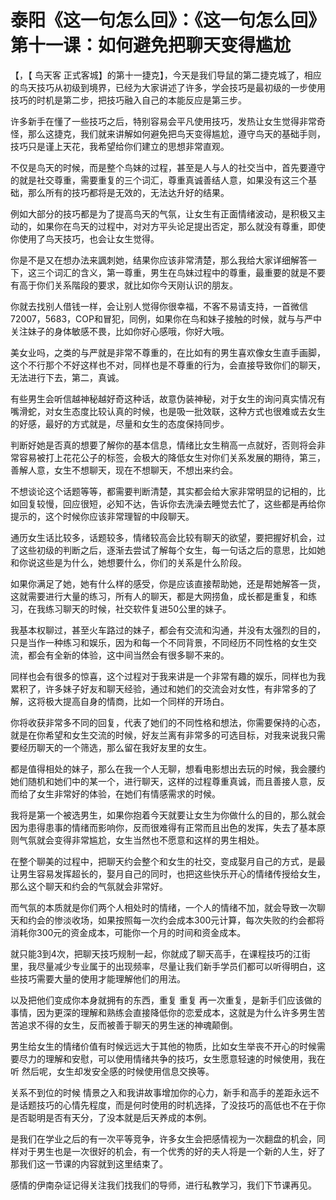 # 泰阳《这一句怎么回》：《这一句怎么回》第十一课：如何避免把聊天变得尴尬

【，【 鸟天客 正式客城】的第十一捷克】，今天是我们导鼠的第二捷克城了，相应的鸟天技巧从初级到境界，已经为大家讲述了许多，学会技巧是最初级的一步使用技巧的时机是第二步，把技巧融入自己的本能反应是第三步。

许多新手在懂了一些技巧之后，特别容易会平凡使用技巧，发热让女生觉得非常奇怪，那么这捷克，我们就来讲解如何避免把鸟天变得尴尬，遵守鸟天的基础手则，技巧只是谨上天花，我希望给你们建立的思想非常直观。

不仅是鸟天的时候，而是整个鸟妹的过程，甚至是人与人的社交当中，首先要遵守的就是社交尊重，需要重复的三个词汇，尊重真诚善结人意，如果没有这三个基础，那么所有的技巧都将是无效的，无法达升好的结果。

例如大部分的技巧都是为了提高鸟天的气氛，让女生有正面情绪波动，是积极又主动的，如果你在鸟天的过程中，对对方平头论足提出否定，那么就没有尊重，即使你使用了鸟天技巧，也会让女生觉得。

你是不是又在想办法来諷刺她，结果你应该非常清楚，那么我给大家详细解答一下，这三个词汇的含义，第一尊重，男生在鸟妹过程中的尊重，最重要的就是不要有高于你们关系階段的要求，就比如你今天刚认识的朋友。

你就去找别人借钱一样，会让别人觉得你很幸福，不客不易请支持，一首微信72007，5683，COP和冒犯，同例，如果你在鸟和妹子接触的时候，就与与严中关注妹子的身体敏感不畏，比如你好心感哦，你好大哦。

美女业吗，之类的与严就是非常不尊重的，在比如有的男生喜欢像女生直手画脚，这个不行那个不好这样也不对，同样也是不尊重的行为，会直接导致你们的聊天，无法进行下去，第二，真诚。

有些男生会听信越神秘越好奇这种话，故意伪装神秘，对于女生的询问真实情况有嘴滑蛇，对女生态度比较认真的时候，也是吸一批效联，这种方式也很难或去女生的好感，最好的方式就是，尽量和女生的态度保持同步。

判断好她是否真的想要了解你的基本信息，情绪比女生稍高一点就好，否则将会非常容易被打上花花公子的标签，会极大的降低女生对你们关系发展的期待，第三，善解人意，女生不想聊天，现在不想聊天，不想出来约会。

不想谈论这个话题等等，都需要判断清楚，其实都会给大家非常明显的记相的，比如回复较慢，回应很短，必知不达，告诉你去洗澡去睡觉去忙了，这些都是再给你提示的，这个时候你应该非常理智的中段聊天。

通历女生话比较多，话题较多，情绪较高会比较有聊天的欲望，要把握好机会，过了这些初级的判断之后，逐渐去尝试了解每个女生，每一句话之后的意思，比如她和你说这些是为什么，她想要什么，你们的关系是什么阶段。

如果你满足了她，她有什么样的感受，你是应该直接帮助她，还是帮她解答一货，这就需要进行大量的练习，所有人的聊天，都是大网捞鱼，成长都是重复，和练习，在我练习聊天的时候，社交软件复进50公里的妹子。

我基本权聊过，甚至火车路过的妹子，都会有交流和沟通，并没有太强烈的目的，只是当作一种练习和娱乐，因为和每一个不同背景，不同经历不同性格的女生交流，都会有全新的体验，这中间当然会有很多聊不来的。

同样也会有很多的惊喜，这个过程对于我来讲是一个非常有趣的娱乐，同样也为我累积了，许多妹子好友和聊天经验，通过和她们的交流会对女性，有非常多的了解，这将极大提高自身的情商，比如一个同样的开场白。

你将收获非常多不同的回复，代表了她们的不同性格和想法，你需要保持的心态，就是在你希望和女生交流的时候，好友兰离有非常多的可选目标，对我来说我只需要经历聊天的一个筛选，那么留在我好友里的女生。

都是值得相处的妹子，那么在我一个人无聊，想看电影想出去玩的时候，我会腰约她们随机和她们中的某一个，进行聊天，这样的过程尊重真诚，而且善接人意，反而给了女生非常好的体验，在她们有情感需求的时候。

我将是第一个被选男生，如果你抱着今天就要让女生为你做什么的目的，那么就会因为患得患事的情绪而影响你，反而很难得有正常而且出色的发挥，失去了基本原则气氛就会变得非常尴尬，女生当然也不愿意和这样的男生相处。

在整个聊美的过程中，把聊天约会整个和女生的社交，变成娶月自己的方式，是最让男生容易发挥超长的，娶月自己的同时，也把这些快乐开心的情绪传授给女生，那么这个聊天和约会的气氛就会非常好。

而气氛的本质就是你们两个人相处时的情绪，一个人的情绪不加，就会导致一次聊天和约会的惨淡收场，如果按照每一次约会成本300元计算，每次失败的约会都将消耗你300元的资金成本，可能你一个月的时间和资金成本。

就只能3到4次，把聊天技巧规制一起，你就成了聊天高手，在课程技巧的江街里，我尽量减少专业属于的出现频率，尽量让我们新手学员们都可以听得明白，这些技巧需要大量的使用才能理解他们的用法。

以及把他们变成你本身就拥有的东西，重复 重复 再一次重复，是新手们应该做的事情，因为更深的理解和熟练会直接降低你的恋爱成本，这就是为什么许多男生苦苦追求不得的女生，反而被善于聊天的男生迷的神魂颠倒。

男生给女生的情绪价值有时候远远大于其他的物质，比如女生举丧不开心的时候需要尽力的理解和安慰，可以使用情绪共争的技巧，女生愿意轻速的时候使用，我在听 然后呢，女生却发安全感的时候使用信息交换等。

关系不到位的时候 情景之入和我讲故事增加你的心力，新手和高手的差距永远不是话题技巧的心情先程度，而是何时使用的时机选择，了没技巧的高低也不在于你是否聪明是否有天分，了没本就是后天养成的本例。

是我们在学业之后的有一次平等竞争，许多女生会把感情视为一次翻盘的机会，同样对于男生也是一次很好的机会，有一个优秀的好的夫人将是一个新的人生，好了 那我们这一节课的内容就到这里结束了。

感情的伊南杂证记得关注我们找我们的导师，进行私教学习，我们下节课再见。